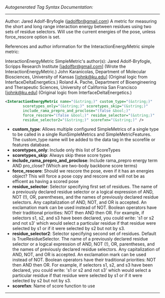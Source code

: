 <!-- THIS IS AN AUTOGENERATED FILE: Don't edit it directly, instead change the schema definition in the code itself. -->

_Autogenerated Tag Syntax Documentation:_

---
Author: Jared Adolf-Bryfogle (jadolfbr@gmail.com)
A metric for measuring the short and long range interaction energy between residues using two sets of residue selectors. Will use the current energies of the pose, unless force_rescore option is set.

References and author information for the InteractionEnergyMetric simple metric:

InteractionEnergyMetric SimpleMetric's author(s):
Jared Adolf-Bryfogle, Scripps Research Institute [jadolfbr@gmail.com]  (Wrote the InteractionEnergyMetric.)
John Karanicolas, Department of Molecular Biosciences, University of Kansas [johnk@ku.edu]  (Original logic from InterfaceDeltaEnergetics.)
Roland A. Pache, Department of Bioengineering and Therapeutic Sciences, University of California San Francisco [johnk@ku.edu]  (Original logic from InterfaceDeltaEnergetics.)

```xml
<InteractionEnergyMetric name="(&string;)" custom_type="(&string;)"
        scoretypes_only="(&string;)" scoretypes_skip="(&string;)"
        include_rama_prepro_and_proclose="(false &bool;)"
        force_rescore="(false &bool;)" residue_selector="(&string;)"
        residue_selector2="(&string;)" scorefxn="(&string;)" />
```

-   **custom_type**: Allows multiple configured SimpleMetrics of a single type to be called in a single RunSimpleMetrics and SimpleMetricFeatures. 
 The custom_type name will be added to the data tag in the scorefile or features database.
-   **scoretypes_only**: Include only this list of ScoreTypes
-   **scoretypes_skip**: Always skip these score types
-   **include_rama_prepro_and_proclose**: Include rama_prepro energy term AND pro_close? (Which are two-body backbone score terms)
-   **force_rescore**: Should we rescore the pose, even if it has an energies object?  This will force a pose copy and rescore and will not be as efficent as having a scored pose
-   **residue_selector**: Selector specifying first set of residues. The name of a previously declared residue selector or a logical expression of AND, NOT (!), OR, parentheses, and the names of previously declared residue selectors. Any capitalization of AND, NOT, and OR is accepted. An exclamation mark can be used instead of NOT. Boolean operators have their traditional priorities: NOT then AND then OR. For example, if selectors s1, s2, and s3 have been declared, you could write: 's1 or s2 and not s3' which would select a particular residue if that residue were selected by s1 or if it were selected by s2 but not by s3.
-   **residue_selector2**: Selector specifying second set of residues. Default is TrueResidueSelector. The name of a previously declared residue selector or a logical expression of AND, NOT (!), OR, parentheses, and the names of previously declared residue selectors. Any capitalization of AND, NOT, and OR is accepted. An exclamation mark can be used instead of NOT. Boolean operators have their traditional priorities: NOT then AND then OR. For example, if selectors s1, s2, and s3 have been declared, you could write: 's1 or s2 and not s3' which would select a particular residue if that residue were selected by s1 or if it were selected by s2 but not by s3.
-   **scorefxn**: Name of score function to use

---
